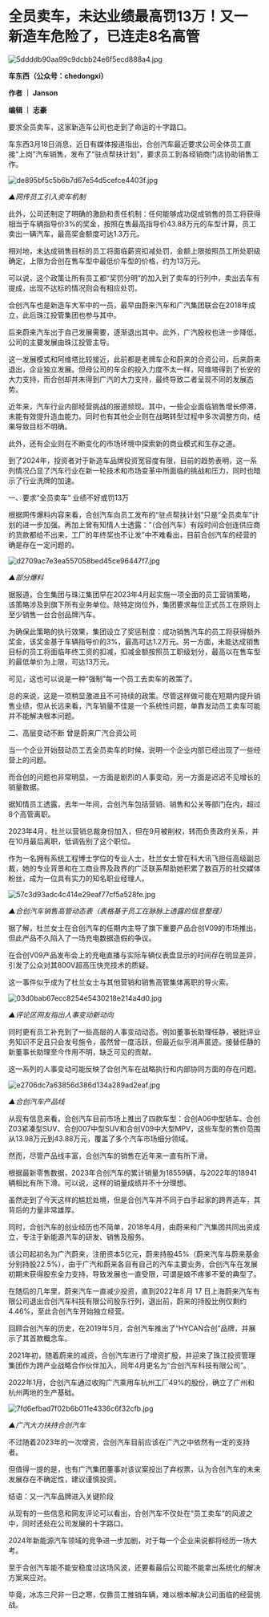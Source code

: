 # 全员卖车，未达业绩最高罚13万！又一新造车危险了，已连走8名高管

![5ddddb90aa99c9dcbb24e6f5ecd888a4.jpg](https://raw.githubusercontent.com/qqhsx/qqnews_image/main/2024/03/18/全员卖车，未达业绩最高罚13万！又一新造车危险了，已连走8名高管/5ddddb90aa99c9dcbb24e6f5ecd888a4.jpg)

**车东西（公众号：chedongxi）**

**作者 ｜ Janson**

**编辑 ｜ 志豪**

要求全员卖车，这家新造车公司也走到了命运的十字路口。

车东西3月18日消息，近日有媒体报道指出，合创汽车最近要求公司全体员工直接“上岗”汽车销售，发布了“驻点帮扶计划”，要求员工到各经销商门店协助销售工作。

![de895bf5c5b6b7d67e54d5cefce4403f.jpg](https://raw.githubusercontent.com/qqhsx/qqnews_image/main/2024/03/18/全员卖车，未达业绩最高罚13万！又一新造车危险了，已连走8名高管/de895bf5c5b6b7d67e54d5cefce4403f.jpg)

_▲网传员工引入卖车机制_

此外，公司还制定了明确的激励和责任机制：任何能够成功促成销售的员工将获得相当于车辆指导价3%的奖金，按照在售最高指导价43.88万元的车型计算，员工卖出一辆汽车，最高奖金额度可达1.3万元。

相对地，未达成销售目标的员工将面临薪资扣减处罚，金额上限按照员工所处职级确定，上限为合创在售车型中最低价车型的价格，约为13万元。

可以说，这个政策让所有员工都“奖罚分明”的加入到了卖车的行列中，卖出去车有提成，出现不达标的情况则会有相应处罚。

合创汽车也是新造车大军中的一员，最早由蔚来汽车和广汽集团联合在2018年成立，此后珠江投管集团也参与其中。

后来蔚来汽车出于自己发展需要，逐渐退出其中。此外，广汽股权也进一步降低，公司的主要发展由珠江投管主导。

这一发展模式和阿维塔比较接近，此前都是老牌车企和蔚来的合资公司，后来蔚来退出，企业独立发展。但母公司的车企的投入力度不太一样，阿维塔得到了长安的大力支持，而合创却并未得到广汽的大力支持，最终导致二者呈现不同的发展态势。

近年来，汽车行业内部经营挑战的报道频现。其中，一些企业面临销售增长停滞，未能有效提升造血能力。同时也有其他企业则在战略转型过程中多次调整方向，结果导致目标不明确。

此外，还有企业则在不断变化的市场环境中探索新的商业模式和生存之道。

到了2024年，投资者对于新造车品牌投资宽容度有限，目前的趋势表明，这一系列情况凸显了汽车行业在新一轮技术和市场变革中所面临的挑战和压力，同时也暗示了行业洗牌的加速。

一、要求“全员卖车” 业绩不好或罚13万

根据网传爆料内容来看，合创汽车向员工发布的“驻点帮扶计划”只是“全员卖车”计划的进一步加强。再加上曾有知情人士透露：“（合创汽车）有段时间合创连供应商的货款都给不出来，工厂的年终奖也不让发”中不难看出，目前合创汽车的经营的确是存在一定问题的。

![d2709ac7e3ea557058bed45ce96447f7.jpg](https://raw.githubusercontent.com/qqhsx/qqnews_image/main/2024/03/18/全员卖车，未达业绩最高罚13万！又一新造车危险了，已连走8名高管/d2709ac7e3ea557058bed45ce96447f7.jpg)

 _▲部分爆料_

据报道，合生集团与珠江集团早在2023年4月起实施一项全面的员工营销策略，该策略涉及到旗下所有业务单位。除特定岗位外，集团要求每位正式员工在原则上至少销售一台合创品牌汽车。

为确保此策略的执行效果，集团设立了奖惩制度：成功销售汽车的员工将获得额外奖金，该奖金基于车辆指导价的3%，最高可达1.2万元。另一方面，未能达成销售目标的员工将面临年终工资的扣减，扣减金额按照员工职级划分，最高以在售车型的最低单价为上限，可达13万元。

可见，这也可以说是一种“强制”每一个员工去卖车的政策了。

总的来说，这是一项稍显激进且不可持续的政策。尽管这样做可能在短期内提升销售业绩，但从长远来看，汽车销量不佳是一个系统性问题，单靠发动员工卖车可能并不能解决根本问题。

二、高层变动不断 曾是蔚来广汽合资公司

当一个企业开始鼓动员工去全员卖车的时候，说明一个企业内部已经出现了一些经营上的问题。

而合创的问题也非常明显，一方面是剧烈的人事变动，另一方面是迟迟不见增长的销量数据。

据知情员工透露，去年一年间，合创汽车包括营销、销售和公关等部门在内，超过8个高管离职。

2023年4月，杜兰以营销总裁身份加入，但在9月被削权，转而负责政府关系，并在10月最后离职，低调告别了这个职位。

作为一名拥有系统工程博士学位的专业人士，杜兰女士曾在科大讯飞担任高级副总裁，她的专业背景和在工商业界及政界的广泛联系帮助她积累了数百万的社交媒体粉丝，成为一位具有实力的知名职业经理人。

![57c3d93adc4c414e29eaf77cf5a528fe.jpg](https://raw.githubusercontent.com/qqhsx/qqnews_image/main/2024/03/18/全员卖车，未达业绩最高罚13万！又一新造车危险了，已连走8名高管/57c3d93adc4c414e29eaf77cf5a528fe.jpg)

_▲合创汽车销售高管动态表（表格基于员工在脉脉上透露的信息整理）_

据了解，杜兰女士在合创汽车的任期内主导了旗下重要产品合创V09的市场推出，但此产品不久陷入了一场充电数据造假的争议。

在合创V09产品发布会上的充电直播与实际车辆仪表盘显示的时间存在明显差异，引发了公众对其800V超高压快充技术的质疑。

这一事件似乎成为了杜兰女士与其他营销和销售高管集体离职的导火索。

![03d0bab67ecc8254e5430218e214a4d0.jpg](https://raw.githubusercontent.com/qqhsx/qqnews_image/main/2024/03/18/全员卖车，未达业绩最高罚13万！又一新造车危险了，已连走8名高管/03d0bab67ecc8254e5430218e214a4d0.jpg)

_▲评论区网友指出人事变动新动向_

同时更有员工补充到了一些高层的人事变动动态。例如董事长助理任静，被批评业务知识不足且只会发号施令，虽然曾一度活跃，但最近似乎消声匿迹。接替任静的新董事长助理至今作用不明，缺乏可见的贡献。

这一系列的人事变动可能反映了合创汽车在战略执行和内部协同方面的存在问题。

![e2706dc7a63856d386d134a289ad2eaf.jpg](https://raw.githubusercontent.com/qqhsx/qqnews_image/main/2024/03/18/全员卖车，未达业绩最高罚13万！又一新造车危险了，已连走8名高管/e2706dc7a63856d386d134a289ad2eaf.jpg)

_▲合创汽车产品线_

从现有信息来看，合创汽车目前市场上推出了四款车型：合创A06中型轿车、合创Z03紧凑型SUV、合创007中型SUV和合创V09中大型MPV，这些车型的售价范围从13.98万元到43.88万元，覆盖了多个汽车市场细分领域。

然而，尽管产品线丰富，合创汽车的销售在近年来一直有所下滑。

根据最新零售数据，2023年合创汽车的累计销量为18559辆，与2022年的18941辆相比有所下滑。可以说，这样的销量成绩并不十分理想。

虽然走到了今天这样的尴尬处境，但是合创汽车并不同于白手起家的跨界造车，其背后的力量非常雄厚。

同时，合创汽车的创业经历也不简单，2018年4月，由蔚来和广汽集团共同出资成立，专注于新能源汽车的研发、销售及服务。

该公司起初名为广汽蔚来，注册资本5亿元，蔚来持股45%（蔚来汽车与蔚来基金分别持股22.5%），由于广汽和蔚来各自有自己的汽车主要业务，合创汽车在发展初期未获得股东全力支持，导致发展也一直受限，可谓是娘不疼爹不爱的典型了。

在随后的几年里，蔚来汽车一直减少投资，直到2022年8 月 17
日上海蔚来汽车有限公司退出合创汽车科技有限公司股东行列，退出前，蔚来的持股比例仅剩约4.46%，至此合创汽车开始独立经营。

回顾合创汽车的历史，在2019年5月，合创汽车推出了“HYCAN合创”品牌，并展示了其首款概念车。

2021年初，随着蔚来的减资，合创汽车进行了增资扩股，并迎来了珠江投资管理集团作为跨产业战略合作伙伴加入，同年4月更名为“合创汽车科技有限公司”。

2022年1月，合创汽车通过收购广汽乘用车杭州工厂49%的股份，确立了广州和杭州两地的生产基础。

![7fd6efbad7f02b6b011e4336c6f32cfb.jpg](https://raw.githubusercontent.com/qqhsx/qqnews_image/main/2024/03/18/全员卖车，未达业绩最高罚13万！又一新造车危险了，已连走8名高管/7fd6efbad7f02b6b011e4336c6f32cfb.jpg)

_▲广汽大力扶持合创汽车_

不过随着2023年的一次增资，合创汽车目前应该在广汽之中依然有一定的支持者。

但值得一提的是，也有广汽集团董事对该议案投出了弃权票，认为合创汽车的未来发展存在不确定性，建议谨慎投资。

结语：又一汽车品牌进入关键阶段

从现有的一些信息和网友评论可以看出，合创汽车不仅处在“员工卖车”的风波之中，同时还处在公司发展的十字路口。

2024年新能源汽车领域的竞争进一步加剧，对于每一个企业来说都将经历一场大考。

至于合创汽车能不能安稳度过这场风波，还要看最后公司能不能拿出系统化的解决方案来应对。

毕竟，冰冻三尺非一日之寒，仅靠员工推销车辆，难以根本解决公司面临的经营挑战。

